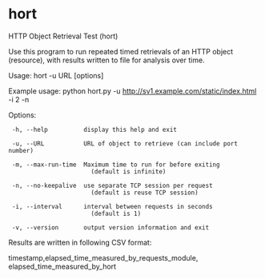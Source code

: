 # hort
HTTP Object Retrieval Test (hort)

Use this program to run repeated timed retrievals of an HTTP object
(resource), with results written to file for analysis over time.

Usage:
 hort -u URL [options]

Example usage:
    python hort.py -u http://sv1.example.com/static/index.html -i 2 -n

Options:

```
 -h, --help          display this help and exit

 -u, --URL           URL of object to retrieve (can include port number)

 -m, --max-run-time  Maximum time to run for before exiting
                       (default is infinite)

 -n, --no-keepalive  use separate TCP session per request
                       (default is reuse TCP session)

 -i, --interval      interval between requests in seconds
                       (default is 1)

 -v, --version       output version information and exit
```

 Results are written in following CSV format:
 
 timestamp,elapsed_time_measured_by_requests_module,
    elapsed_time_measured_by_hort
